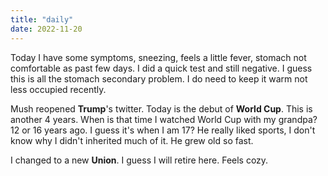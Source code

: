 ```yaml
---
title: "daily"
date: 2022-11-20
---
```

Today I have some symptoms, sneezing, feels a little fever, stomach not comfortable as past few days. I did a quick test and still negative. I guess
this is all the stomach secondary problem. I do need to keep it warm not less occupied recently.

Mush reopened **Trump**'s twitter. Today is the debut of **World Cup**. This is another 4 years. When is that time I watched World Cup with my grandpa?
12 or 16 years ago. I guess it's when I am 17? He really liked sports, I don't know why I didn't inherited much of it. He grew old so fast. 

I changed to a new **Union**. I guess I will retire here. Feels cozy.
